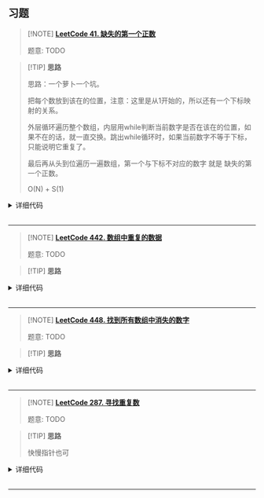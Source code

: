 ## 习题

> [!NOTE] **[LeetCode 41. 缺失的第一个正数](https://leetcode-cn.com/problems/first-missing-positive/)**
> 
> 题意: TODO

> [!TIP] **思路**
> 
> 思路：一个萝卜一个坑。
> 
> 把每个数放到该在的位置，注意：这里是从1开始的，所以还有一个下标映射的关系。
> 
> 外层循环遍历整个数组，内层用while判断当前数字是否在该在的位置，如果不在的话，就一直交换。跳出while循环时，如果当前数字不等于下标，只能说明它重复了。
> 
> 最后再从头到位遍历一遍数组，第一个与下标不对应的数字 就是 缺失的第一个正数。
> 
> O(N) + S(1)


<details>
<summary>详细代码</summary>
<!-- tabs:start -->

##### **C++**

```cpp
class Solution {
public:
    int firstMissingPositive(vector<int>& nums) {
        int n = nums.size();
        for (int i = 0; i < n; ++ i )
            while (nums[i] > 0 && nums[i] <= n && nums[nums[i] - 1] != nums[i])
                swap(nums[nums[i] - 1], nums[i]);
        for (int i = 0; i < n; ++ i )
            if(nums[i] != i + 1) return i + 1;
        return n + 1;
    }
};
```

##### **Python**

```python
class Solution:
    def firstMissingPositive(self, nums: List[int]) -> int:
        n = len(nums)
        for i in range(n):
            while 0 <= nums[i]-1 < n and nums[nums[i]-1] != nums[i]:
                # tmp = nums[i] - 1
                # nums[i], nums[tmp] = nums[tmp], nums[i]
                nums[nums[i]-1], nums[i] = nums[i], nums[nums[i]-1]
            # 不能在跳出while循环就直接判断，这个和“寻找重复数字”不一样的点在于，当前值不在该在的位置的时候，确实可以判断这就是个重复数字。但是不能判断它为 缺失的第一个正数，因为可能有比当前数更小的数还在后面没有被处理。
            # if nums[i] != i+1:
            #     return i + 1
        for i in range(n):
            if nums[i] != i+1:
                return i + 1
        return n + 1
```

<!-- tabs:end -->
</details>

<br>

* * *

> [!NOTE] **[LeetCode 442. 数组中重复的数据](https://leetcode-cn.com/problems/find-all-duplicates-in-an-array/)**
> 
> 题意: TODO

> [!TIP] **思路**
> 
> 

<details>
<summary>详细代码</summary>
<!-- tabs:start -->

##### **C++**

```cpp
// 标准写法
class Solution {
public:
    vector<int> findDuplicates(vector<int>& nums) {
        int n = nums.size();
        for (int i = 0; i < n; ++ i )
            while (nums[i] >= 1 && nums[i] <= n && nums[nums[i] - 1] != nums[i])
                swap(nums[nums[i] - 1], nums[i]);
        vector<int> res;
        for (int i = 0; i < n; ++ i )
            if (nums[i] != i + 1)
                res.push_back(nums[i]);
        return res;
    }
};
```

##### **C++ 不带修改**

```cpp
class Solution {
public:
    int duplicateInArray(vector<int>& nums) {
        int l = 1, r = nums.size() - 1;
        while (l < r) {
            int m = l + r >> 1;
            
            int s = 0;
            for (auto v : nums)
                if (v >= l && v <= m)
                    ++ s ;
            
            if (s > m - l + 1)
                r = m;
            else
                l = m + 1;
        }
        return l;
    }
};
```

##### **C++ yxc trick**

```cpp
class Solution {
public:
    vector<int> findDuplicates(vector<int>& nums) {
        vector<int> res;
        for (auto x: nums) {
            int p = abs(x) - 1;
            nums[p] *= -1;
            if (nums[p] > 0) res.push_back(abs(x));
        }
        return res;
    }
};
```

##### **Python**

```python
# 一个萝卜一个坑。
# 最后遍历整理完的数组的时候，当前数 不等于 下标的，那就是重复的数字
# O(N) + S(1)

class Solution:
    def findDuplicates(self, nums: List[int]) -> List[int]:
        n = len(nums)
        res = []
        for i in range(n):
            while nums[i] != nums[nums[i]-1]:
                nums[nums[i]-1], nums[i] = nums[i], nums[nums[i]-1]
        for i in range(n):
            if nums[i] != i+1:
                res.append(nums[i])
        return res
```

<!-- tabs:end -->
</details>

<br>

* * *

> [!NOTE] **[LeetCode 448. 找到所有数组中消失的数字](https://leetcode-cn.com/problems/find-all-numbers-disappeared-in-an-array/)**
> 
> 题意: TODO

> [!TIP] **思路**
> 
> 

<details>
<summary>详细代码</summary>
<!-- tabs:start -->

##### **C++**

```cpp
// 标准写法
class Solution {
public:
    vector<int> findDisappearedNumbers(vector<int>& nums) {
        int n = nums.size();
        for (int i = 0; i < n; ++ i )
            while (nums[i] >= 1 && nums[i] <= n && nums[nums[i] - 1] != nums[i])
                swap(nums[nums[i] - 1], nums[i]);
        vector<int> res;
        for (int i = 0; i < n; ++ i )
            if (nums[i] != i + 1)
                res.push_back(i + 1);
        return res;
    }
};
```

##### **C++ yxc trick**

```cpp
class Solution {
public:
    vector<int> findDisappearedNumbers(vector<int>& nums) {
        int n = nums.size();
        vector<int> res;
        for (auto x : nums) {
            x = abs(x);
            if (nums[x - 1] > 0) nums[x - 1] *= -1;
        }
        for (int i = 0; i < n; ++ i )
            if (nums[i] > 0) res.push_back(i + 1);
        return res;
    }

    vector<int> findDisappearedNumbers_2(vector<int>& nums) {
        int n = nums.size();
        vector<int> res;
        for (int i = 0; i < n; ++ i )
            while (nums[nums[i] - 1] != nums[i]) swap(nums[nums[i] - 1], nums[i]); 
        for (int i = 0; i < n; ++ i ) if (nums[i] != i + 1) res.push_back(i + 1);
        return res;
    }
};
```

##### **Python**

```python
# 一个萝卜一个坑
# 消失的数字是 整理完数组后，不相等的数字的【下标+1】

class Solution:
    def findDisappearedNumbers(self, nums: List[int]) -> List[int]:
        n = len(nums)
        res = []
        for i in range(n):
            while nums[nums[i]-1] != nums[i]:
                nums[nums[i]-1], nums[i] = nums[i], nums[nums[i]-1]
        for i in range(n):
            if nums[i] != i+1:
                res.append(i+1)
        return res
```

<!-- tabs:end -->
</details>

<br>

* * *

> [!NOTE] **[LeetCode 287. 寻找重复数](https://leetcode-cn.com/problems/find-the-duplicate-number/)**
> 
> 题意: TODO

> [!TIP] **思路**
> 
> 快慢指针也可

<details>
<summary>详细代码</summary>
<!-- tabs:start -->

##### **C++**

```cpp
class Solution {
public:
    int findDuplicate(vector<int>& nums) {
        for (int i = 0; i < nums.size(); ++ i ) {
            while (nums[i] != i + 1) {
                if (nums[nums[i] - 1] == nums[i])
                    return nums[i];
                swap(nums[i], nums[nums[i] - 1]);
            }
        }

        return -1;
    }

    int findDuplicate(vector<int>& nums) {
        int n = nums.size();
        int p = 0;
        while (p < n) {
            while (nums[p] != p && nums[nums[p]] != nums[p])
                swap(nums[p], nums[nums[p]]);
            if (nums[p] == nums[nums[p]])
                return nums[p];
            ++p;
        }
        return 0;
    }
};
```

##### **C++ 快慢指针**

要求不修改原数组（快慢指针）：

```cpp
// yxc
class Solution {
public:
    int findDuplicate(vector<int>& nums) {
        int a = 0, b = 0;
        while (true) {
            a = nums[a];
            b = nums[nums[b]];
            if (a == b) {
                a = 0;
                while (a != b) {
                    a = nums[a];
                    b = nums[b];
                }
                return a;
            }
        }

        return -1;
    }
};
```


##### **Python**

```python
class Solution:
    def findDuplicate(self, nums: List[int]) -> int:
        l,r = 1, len(nums)-1
        while l <r :
            m = l + (r - l) // 2
            cnt = 0
            for num in nums:
                if num <= m:
                    cnt += 1
            if cnt <= m:
                l = m + 1
            else:r = m
        return l
```

<!-- tabs:end -->
</details>

<br>

* * *